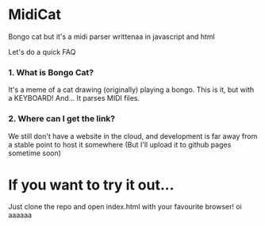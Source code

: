 # MidiCat
Bongo cat but it's a midi parser writtenaa in javascript and html

Let's do a quick FAQ
### 1. What is Bongo Cat?
It's a meme of a cat drawing (originally) playing a bongo.
This is it, but with a KEYBOARD! And... It parses MIDI files.
### 2. Where can I get the link?
We still don't have a website in the cloud, and development is far away from a stable point to host it somewhere (But I'll upload it to github pages sometime soon)
# If you want to try it out...
Just clone the repo and open index.html with your favourite browser!
oi
aaaaaa
